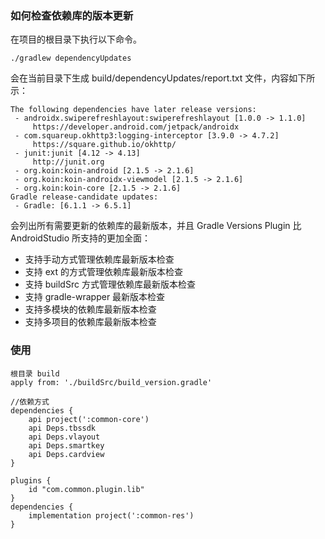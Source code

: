 ### 如何检查依赖库的版本更新
在项目的根目录下执行以下命令。
```
./gradlew dependencyUpdates
```
会在当前目录下生成 build/dependencyUpdates/report.txt 文件，内容如下所示：
```
The following dependencies have later release versions:
 - androidx.swiperefreshlayout:swiperefreshlayout [1.0.0 -> 1.1.0]
     https://developer.android.com/jetpack/androidx
 - com.squareup.okhttp3:logging-interceptor [3.9.0 -> 4.7.2]
     https://square.github.io/okhttp/
 - junit:junit [4.12 -> 4.13]
     http://junit.org
 - org.koin:koin-android [2.1.5 -> 2.1.6]
 - org.koin:koin-androidx-viewmodel [2.1.5 -> 2.1.6]
 - org.koin:koin-core [2.1.5 -> 2.1.6]
Gradle release-candidate updates:
 - Gradle: [6.1.1 -> 6.5.1]
```
会列出所有需要更新的依赖库的最新版本，并且 Gradle Versions Plugin 比 AndroidStudio 所支持的更加全面：
* 支持手动方式管理依赖库最新版本检查
* 支持 ext 的方式管理依赖库最新版本检查
* 支持 buildSrc 方式管理依赖库最新版本检查
* 支持 gradle-wrapper 最新版本检查
* 支持多模块的依赖库最新版本检查
* 支持多项目的依赖库最新版本检查

### 使用

```
根目录 build
apply from: './buildSrc/build_version.gradle'

//依赖方式
dependencies {
    api project(':common-core')
    api Deps.tbssdk
    api Deps.vlayout
    api Deps.smartkey
    api Deps.cardview
}

plugins {
    id "com.common.plugin.lib"
}
dependencies {
    implementation project(':common-res')
}
```